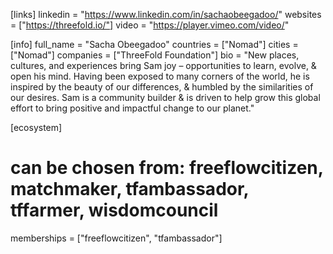 [links]
linkedin = "https://www.linkedin.com/in/sachaobeegadoo/"
websites = ["https://threefold.io/"]
video = "https://player.vimeo.com/video/"

[info]
full_name = "Sacha Obeegadoo"
countries = ["Nomad"]
cities = ["Nomad"]
companies = ["ThreeFold Foundation"]
bio = "New places, cultures, and experiences bring Sam joy – opportunities to learn, evolve, & open his mind. Having been exposed to many corners of the world, he is inspired by the beauty of our differences, & humbled by the similarities of our desires. Sam is a community builder & is driven to help grow this global effort to bring positive and impactful change to our planet."

[ecosystem]
# can be chosen from: freeflowcitizen, matchmaker, tfambassador, tffarmer, wisdomcouncil
memberships = ["freeflowcitizen", "tfambassador"]

